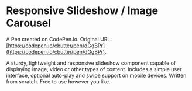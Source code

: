 # Responsive Slideshow / Image Carousel

A Pen created on CodePen.io. Original URL: [https://codepen.io/cbutter/pen/dGgBPr](https://codepen.io/cbutter/pen/dGgBPr).

A sturdy, lightweight and responsive slideshow component capable of displaying image, video or other types of content. Includes a simple user interface, optional auto-play and swipe support on mobile devices. Written from scratch. Free to use however you like.